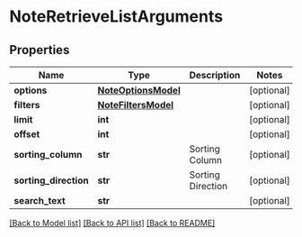 # NoteRetrieveListArguments

## Properties
Name | Type | Description | Notes
------------ | ------------- | ------------- | -------------
**options** | [**NoteOptionsModel**](NoteOptionsModel.md) |  | [optional] 
**filters** | [**NoteFiltersModel**](NoteFiltersModel.md) |  | [optional] 
**limit** | **int** |  | [optional] 
**offset** | **int** |  | [optional] 
**sorting_column** | **str** | Sorting Column | [optional] 
**sorting_direction** | **str** | Sorting Direction | [optional] 
**search_text** | **str** |  | [optional] 

[[Back to Model list]](../README.md#documentation-for-models) [[Back to API list]](../README.md#documentation-for-api-endpoints) [[Back to README]](../README.md)


